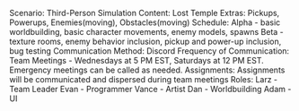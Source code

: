 Scenario: Third-Person Simulation
Content: Lost Temple
Extras: Pickups, Powerups, Enemies(moving), Obstacles(moving)
Schedule: 
Alpha - basic worldbuilding, basic character movements, enemy models, spawns
Beta - texture rooms, enemy behavior inclusion, pickup and power-up inclusion, bug testing
Communication Method: Discord
Frequency of Communication: Team Meetings - Wednesdays at 5 PM EST, Saturdays at 12 PM EST. Emergency meetings can be called as needed.
Assignments: Assignments will be communicated and dispersed during team meetings
Roles:
Larz - Team Leader
Evan - Programmer
Vance - Artist
Dan - Worldbuilding
Adam - UI
